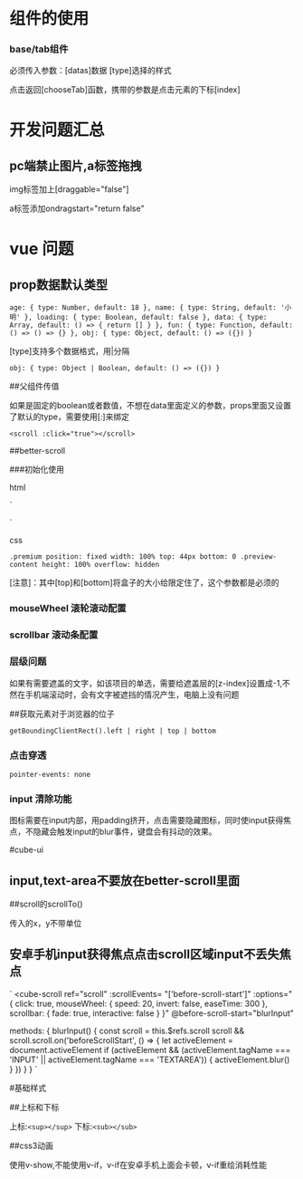 # 组件的使用

### base/tab组件

必须传入参数：[datas]数据  [type]选择的样式

点击返回[chooseTab]函数，携带的参数是点击元素的下标[index]


# 开发问题汇总

## pc端禁止图片,a标签拖拽

img标签加上[draggable="false"]

a标签添加ondragstart="return false"

# vue 问题

## prop数据默认类型

`age: {
	type: Number,
	default: 18
},
name: {
	type: String,
	default: '小明'
},
loading: {
	type: Boolean,
	default: false
},
data: {
	type: Array,
	default: () => {
		return []
	}
},
fun: {
	type: Function,
	default: () => () => {}
},
obj: {
	type: Object,
	default: () => ({})
}`

[type]支持多个数据格式，用|分隔

`obj: {
	type: Object | Boolean,
	default: () => ({})
}`

##父组件传值

如果是固定的boolean或者数值，不想在data里面定义的参数，props里面又设置了默认的type，需要使用[:]来绑定

`<scroll :click="true"></scroll>`


##better-scroll

###初始化使用

html

`<div class="premium">
    <scroll class="preview-content">
    </scroll>
</div>`

css

`.premium
  position: fixed
  width: 100%
  top: 44px
  bottom: 0
  .preview-content
    height: 100%
    overflow: hidden`

[注意]：其中[top]和[bottom]将盒子的大小给限定住了，这个参数都是必须的


### mouseWheel 滚轮滚动配置

### scrollbar 滚动条配置

### 层级问题

如果有需要遮盖的文字，如该项目的单选，需要给遮盖层的[z-index]设置成-1,不然在手机端滚动时，会有文字被遮挡的情况产生，电脑上没有问题



##获取元素对于浏览器的位子

`getBoundingClientRect().left | right | top | bottom`

### 点击穿透

`pointer-events: none`

### input 清除功能

图标需要在input内部，用padding挤开，点击需要隐藏图标，同时使input获得焦点，不隐藏会触发input的blur事件，键盘会有抖动的效果。

#cube-ui

## input,text-area不要放在better-scroll里面

##scroll的scrollTo()

传入的x，y不带单位

## 安卓手机input获得焦点点击scroll区域input不丢失焦点

`
<cube-scroll 
      ref="scroll"
      :scrollEvents= "['before-scroll-start']"
      :options="{
        click: true,
        mouseWheel: {
          speed: 20,
          invert: false,
          easeTime: 300
        },
        scrollbar: {
          fade: true,
          interactive: false
        }
      }"
      @before-scroll-start="blurInput"
></cube-scroll>

methods: {
    blurInput() {
      const scroll = this.$refs.scroll
      scroll && scroll.scroll.on('beforeScrollStart', () => {
        let activeElement = document.activeElement
        if (activeElement && (activeElement.tagName === 'INPUT' || activeElement.tagName === 'TEXTAREA')) {
          activeElement.blur()
        }
      })
    }
}
`

#基础样式

##上标和下标

上标:`<sup></sup>` 下标:`<sub></sub>`

##css3动画

使用v-show,不能使用v-if，v-if在安卓手机上面会卡顿，v-if重绘消耗性能

